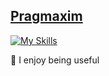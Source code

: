 ## [Pragmaxim](https://pragmaxim.com/)

[![My Skills](https://skills.thijs.gg/icons?i=scala,rust,haskell,git,github,linux,cassandra,kubernetes,gcp,docker,py,react,ts,css,graphql,nodejs,vscode,idea,ipfs)](https://skills.thijs.gg)

👷 I enjoy being useful
